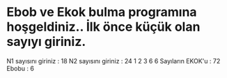 Ebob ve Ekok bulma programına hoşgeldiniz..
İlk önce küçük olan sayıyı giriniz.
======================================
N1 sayısını giriniz : 18
N2 sayısını giriniz : 24
1
2
3
6
6
Sayıların EKOK'u : 72
Ebobu : 6
